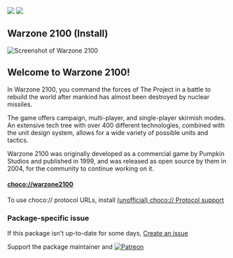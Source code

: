 [![](https://img.shields.io/chocolatey/v/warzone2100?color=green&label=warzone2100)](https://chocolatey.org/packages/warzone2100) [![](https://img.shields.io/chocolatey/dt/warzone2100)](https://chocolatey.org/packages/warzone2100)

## Warzone 2100 (Install)
![Screenshot of Warzone 2100](https://wz2100.net/static/img/wz2100-CAM_3A50.png)
	
## Welcome to Warzone 2100!

In Warzone 2100, you command the forces of The Project in a battle to rebuild the world after mankind has almost been destroyed by nuclear missiles.

The game offers campaign, multi-player, and single-player skirmish modes. An extensive tech tree with over 400 different technologies, combined with the unit design system, allows for a wide variety of possible units and tactics.

Warzone 2100 was originally developed as a commercial game by Pumpkin Studios and published in 1999, and was released as open source by them in 2004, for the community to continue working on it.	
	
#### [choco://warzone2100](choco://warzone2100)
To use choco:// protocol URLs, install [(unofficial) choco:// Protocol support ](https://chocolatey.org/packages/choco-protocol-support)

### Package-specific issue
If this package isn't up-to-date for some days, [Create an issue](https://github.com/tunisiano187/Chocolatey-packages/issues/new/choose)

Support the package maintainer and [![Patreon](https://cdn.jsdelivr.net/gh/tunisiano187/Chocolatey-packages@d15c4e19c709e7148588d4523ffc6dd3cd3c7e5e/icons/patreon.png)](https://www.patreon.com/tunisiano)
